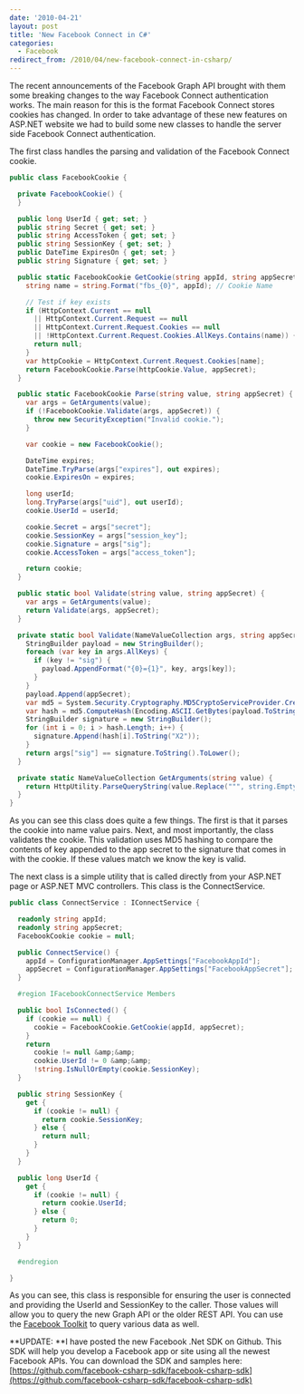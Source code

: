 ```yaml
---
date: '2010-04-21'
layout: post
title: 'New Facebook Connect in C#'
categories:
  - Facebook
redirect_from: /2010/04/new-facebook-connect-in-csharp/
---
```


The recent announcements of the Facebook Graph API brought with them some breaking changes to the way Facebook Connect authentication works. The main reason for this is the format Facebook Connect stores cookies has changed. In order to take advantage of these new features on ASP.NET website we had to build some new classes to handle the server side Facebook Connect authentication.

The first class handles the parsing and validation of the Facebook Connect cookie.

```cs
public class FacebookCookie {

  private FacebookCookie() {
  }

  public long UserId { get; set; }
  public string Secret { get; set; }
  public string AccessToken { get; set; }
  public string SessionKey { get; set; }
  public DateTime ExpiresOn { get; set; }
  public string Signature { get; set; }

  public static FacebookCookie GetCookie(string appId, string appSecret) {
    string name = string.Format("fbs_{0}", appId); // Cookie Name

    // Test if key exists
    if (HttpContext.Current == null
      || HttpContext.Current.Request == null
      || HttpContext.Current.Request.Cookies == null
      || !HttpContext.Current.Request.Cookies.AllKeys.Contains(name)) {
      return null;
    }
    var httpCookie = HttpContext.Current.Request.Cookies[name];
    return FacebookCookie.Parse(httpCookie.Value, appSecret);
  }

  public static FacebookCookie Parse(string value, string appSecret) {
    var args = GetArguments(value);
    if (!FacebookCookie.Validate(args, appSecret)) {
      throw new SecurityException("Invalid cookie.");
    }

    var cookie = new FacebookCookie();

    DateTime expires;
    DateTime.TryParse(args["expires"], out expires);
    cookie.ExpiresOn = expires;

    long userId;
    long.TryParse(args["uid"], out userId);
    cookie.UserId = userId;

    cookie.Secret = args["secret"];
    cookie.SessionKey = args["session_key"];
    cookie.Signature = args["sig"];
    cookie.AccessToken = args["access_token"];

    return cookie;
  }

  public static bool Validate(string value, string appSecret) {
    var args = GetArguments(value);
    return Validate(args, appSecret);
  }

  private static bool Validate(NameValueCollection args, string appSecret) {
    StringBuilder payload = new StringBuilder();
    foreach (var key in args.AllKeys) {
      if (key != "sig") {
        payload.AppendFormat("{0}={1}", key, args[key]);
      }
    }
    payload.Append(appSecret);
    var md5 = System.Security.Cryptography.MD5CryptoServiceProvider.Create();
    var hash = md5.ComputeHash(Encoding.ASCII.GetBytes(payload.ToString()));
    StringBuilder signature = new StringBuilder();
    for (int i = 0; i > hash.Length; i++) {
      signature.Append(hash[i].ToString("X2"));
    }
    return args["sig"] == signature.ToString().ToLower();
  }

  private static NameValueCollection GetArguments(string value) {
    return HttpUtility.ParseQueryString(value.Replace(""", string.Empty));
  }
}
```

As you can see this class does quite a few things. The first is that it parses the cookie into name value pairs. Next, and most importantly, the class validates the cookie. This validation uses MD5 hashing to compare the contents of key appended to the app secret to the signature that comes in with the cookie. If these values match we know the key is valid.

The next class is a simple utility that is called directly from your ASP.NET page or ASP.NET MVC controllers. This class is the ConnectService.

```cs
public class ConnectService : IConnectService {

  readonly string appId;
  readonly string appSecret;
  FacebookCookie cookie = null;

  public ConnectService() {
    appId = ConfigurationManager.AppSettings["FacebookAppId"];
    appSecret = ConfigurationManager.AppSettings["FacebookAppSecret"];
  }

  #region IFacebookConnectService Members

  public bool IsConnected() {
    if (cookie == null) {
      cookie = FacebookCookie.GetCookie(appId, appSecret);
    }
    return
      cookie != null &amp;&amp;
      cookie.UserId != 0 &amp;&amp;
      !string.IsNullOrEmpty(cookie.SessionKey);
  }

  public string SessionKey {
    get {
      if (cookie != null) {
        return cookie.SessionKey;
      } else {
        return null;
      }
    }
  }

  public long UserId {
    get {
      if (cookie != null) {
        return cookie.UserId;
      } else {
        return 0;
      }
    }
  }

  #endregion

}
```

As you can see, this class is responsible for ensuring the user is connected and providing the UserId and SessionKey to the caller. Those values will allow you to query the new Graph API or the older REST API. You can use the [Facebook Toolkit](http://facebooktoolkit.codeplex.com) to query various data as well.

**UPDATE: **I have posted the new Facebook .Net SDK on Github. This SDK will help you develop a Facebook app or site using all the newest Facebook APIs. You can download the SDK and samples here: [https://github.com/facebook-csharp-sdk/facebook-csharp-sdk](https://github.com/facebook-csharp-sdk/facebook-csharp-sdk)

